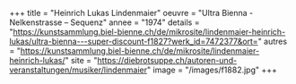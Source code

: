+++
title = "Heinrich Lukas Lindenmaier"
oeuvre = "Ultra Bienna - Nelkenstrasse – Sequenz"
annee = "1974"
details = "https://kunstsammlung.biel-bienne.ch/de/mikrosite/lindenmaier-heinrich-lukas/ultra-bienna---super-discount-f1827?werk_id=7472377&ort="
autres = "https://kunstsammlung.biel-bienne.ch/de/mikrosite/lindenmaier-heinrich-lukas/"
site = "https://diebrotsuppe.ch/autoren-und-veranstaltungen/musiker/lindenmaier"
image = "/images/f1882.jpg"
+++
